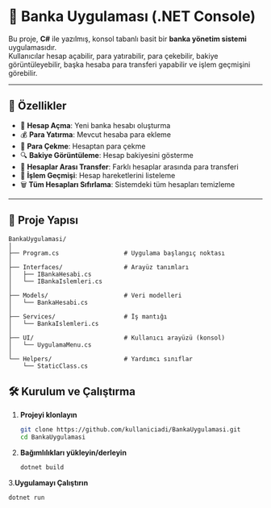 # 🏦 Banka Uygulaması (.NET Console)

Bu proje, **C#** ile yazılmış, konsol tabanlı basit bir **banka yönetim sistemi** uygulamasıdır.  
Kullanıcılar hesap açabilir, para yatırabilir, para çekebilir, bakiye görüntüleyebilir, başka hesaba para transferi yapabilir ve işlem geçmişini görebilir.

---

## 🚀 Özellikler
- 📌 **Hesap Açma**: Yeni banka hesabı oluşturma
- 💰 **Para Yatırma**: Mevcut hesaba para ekleme
- 💸 **Para Çekme**: Hesaptan para çekme
- 🔍 **Bakiye Görüntüleme**: Hesap bakiyesini gösterme
- 🔄 **Hesaplar Arası Transfer**: Farklı hesaplar arasında para transferi
- 📜 **İşlem Geçmişi**: Hesap hareketlerini listeleme
- 🗑 **Tüm Hesapları Sıfırlama**: Sistemdeki tüm hesapları temizleme

---

## 📂 Proje Yapısı
```plaintext
BankaUygulamasi/
│
├── Program.cs                  # Uygulama başlangıç noktası
│
├── Interfaces/                 # Arayüz tanımları
│   ├── IBankaHesabi.cs
│   └── IBankaIslemleri.cs
│
├── Models/                     # Veri modelleri
│   └── BankaHesabi.cs
│
├── Services/                   # İş mantığı
│   └── BankaIslemleri.cs
│
├── UI/                         # Kullanıcı arayüzü (konsol)
│   └── UygulamaMenu.cs
│
└── Helpers/                    # Yardımcı sınıflar
    └── StaticClass.cs
```
## 🛠 Kurulum ve Çalıştırma

1. **Projeyi klonlayın**
   ```bash
   git clone https://github.com/kullaniciadi/BankaUygulamasi.git
   cd BankaUygulamasi
2. **Bağımlılıkları yükleyin/derleyin**
   ```bash
   dotnet build

 3.**Uygulamayı Çalıştırın**
   ```bash
   dotnet run
